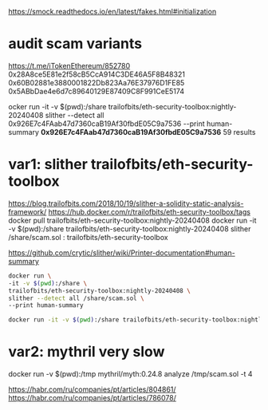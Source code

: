https://smock.readthedocs.io/en/latest/fakes.html#initialization

# audit scam variants
https://t.me/iTokenEthereum/852780
0x28A8ce5E81e2f58cB5CcA914C3DE46A5F8B48321
0x60B02881e3880001822Db823Aa76E37976D1FE85
0x5ABbDae4e6d7c89640129E87409C8F991CeE5174

ocker run -it -v $(pwd):/share trailofbits/eth-security-toolbox:nightly-20240408 slither --detect all 0x926E7c4FAab47d7360caB19Af30fbdE05C9a7536 --print human-summary
**0x926E7c4FAab47d7360caB19Af30fbdE05C9a7536** 59 results
# var1: slither trailofbits/eth-security-toolbox 
https://blog.trailofbits.com/2018/10/19/slither-a-solidity-static-analysis-framework/
https://hub.docker.com/r/trailofbits/eth-security-toolbox/tags
docker pull trailofbits/eth-security-toolbox:nightly-20240408
docker run -it -v $(pwd):/share trailofbits/eth-security-toolbox:nightly-20240408 slither /share/scam.sol
 : trailofbits/eth-security-toolbox

https://github.com/crytic/slither/wiki/Printer-documentation#human-summary

```bash
docker run \
-it -v $(pwd):/share \
trailofbits/eth-security-toolbox:nightly-20240408 \
slither --detect all /share/scam.sol \
--print human-summary
```

```bash
docker run -it -v $(pwd):/share trailofbits/eth-security-toolbox:nightly-20240408 slither --detect all 0x28A8ce5E81e2f58cB5CcA914C3DE46A5F8B48321
```

# var2: mythril very slow
docker run -v $(pwd):/tmp mythril/myth:0.24.8 analyze /tmp/scam.sol -t 4


https://habr.com/ru/companies/pt/articles/804861/
https://habr.com/ru/companies/pt/articles/786078/